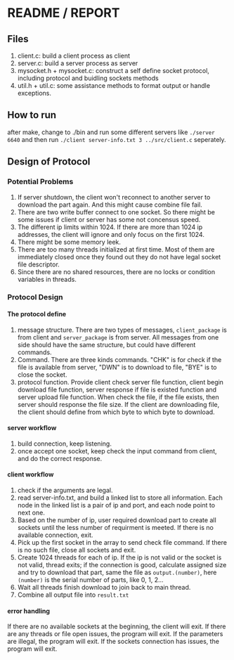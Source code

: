 # README / REPORT

## Files

1. client.c: build a client process as client
2. server.c: build a server process as server
3. mysocket.h + mysocket.c: construct a self define socket protocol, including protocol and buidling sockets methods
4. util.h + util.c: some assistance methods to format output or handle exceptions.

## How to run

after make, change to ./bin and run some different servers like `./server 6640` and then run `./client server-info.txt 3 ../src/client.c` seperately.

## Design of Protocol

### Potential Problems

1. If server shutdown, the client won't reconnect to another server to download the part again. And this might cause combine file fail.
2. There are two write buffer connect to one socket. So there might be some issues if client or server has some not concensus speed.
3. The different ip limits within 1024. If there are more than 1024 ip addresses, the client will ignore and only focus on the first 1024.
4. There might be some memory leek.
5. There are too many threads initialized at first time. Most of them are immediately closed once they found out they do not have legal socket file descriptor.
6. Since there are no shared resources, there are no locks or condition variables in threads.

### Protocol Design

#### The protocol define

1. message structure. There are two types of messages, `client_package` is from client and `server_package` is from server. All messages from one side should have the same structure, but could have different commands.
2. Command. There are three kinds commands. "CHK" is for check if the file is available from server, "DWN" is to download to file, "BYE" is to close the socket.
3. protocol function. Provide client check server file function, client begin download file function, server response if file is existed function and server upload file function. When check the file, if the file exists, then server should response the file size. If the client are downloading file, the client should define from which byte to which byte to download.

#### server workflow

1. build connection, keep listening.
2. once accept one socket, keep check the input command from client, and do the correct response.

#### client workflow

1. check if the arguments are legal.
2. read server-info.txt, and build a linked list to store all information. Each node in the linked list is a pair of ip and port, and each node point to next one.
3. Based on the number of ip, user required download part to create all sockets until the less number of requirment is meeted. If there is no available connection, exit.
4. Pick up the first socket in the array to send check file command. If there is no such file, close all sockets and exit.
5. Create 1024 threads for each of ip. If the ip is not valid or the socket is not valid, thread exits; if the connection is good, calculate assigned size and try to download that part, same the file as `output.(number)`, here `(number)` is the serial number of parts, like 0, 1, 2...
6. Wait all threads finish download to join back to main thread.
7. Combine all output file into `result.txt`

#### error handling

If there are no available sockets at the beginning, the client will exit. If there are any threads or file open issues, the program will exit. If the parameters are illegal, the program will exit. If the sockets connection has issues, the program will exit.